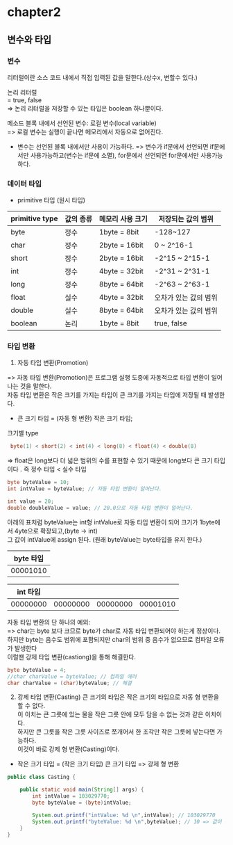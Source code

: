# chapter2
## 변수와 타입

### 변수
리터럴이란 소스 코드 내에서 직접 입력된 값을 말한다.(상수x, 변할수 있다.) <br>


논리 리터럴 <br>
= true, false <br>
=> 논리 리터럴을 저장할 수 있는 타입은 boolean 하나뿐이다. <br>

메소드 블록 내에서 선언된 변수: 로컬 변수(local variable) <br>
=> 로컬 변수는 실행이 끝나면 메모리에서 자동으로 없어진다. 

* 변수는 선언된 블록 내에서만 사용이 가능하다.
=> 변수가 if문에서 선언되면 if문에서만 사용가능하고(변수는 if문에 소멸), for문에서 선언되면 for문에서만 사용가능하다. <br>

### 데이터 타입

* primitive 타입 (원시 타입)

| primitive type| 값의 종류 | 메모리 사용 크기 | 저장되는 값의 범위 |
|---------------|-----------|------------------|--------------------|
| byte          | 정수      | 1byte = 8bit     | -128~127           |
| char  |  정수 | 2byte = 16bit | 0 ~ 2^16-1 |
| short |  정수 | 2byte = 16bit | -2^15 ~ 2^15-1 | 
| int   |  정수 | 4byte = 32bit | -2^31 ~ 2^31-1 |
| long  |  정수 | 8byte = 64bit | -2^63 ~ 2^63-1 |
| float |  실수 | 4byte = 32bit | 오차가 있는 값의 범위 |
| double | 실수 | 8byte = 64bit | 오차가 있는 값의 범위 |
| boolean | 논리| 1byte = 8bit  | true, false  |


### 타입 변환
1. 자동 타입 변환(Promotion)

=> 자동 타입 변환(Promotion)은 프로그램 실행 도중에 자동적으로 타입 변환이 일어나는 것을 말한다. <br>
자동 타입 변환은 작은 크기를 가지는 타입이 큰 크기를 가지는 타입에 저장될 때 발생한다. <br>

* 큰 크기 타입 = (자동 형 변환) 작은 크기 타입; 

크기별 type<br>
```java
 byte(1) < short(2) < int(4) < long(8) < float(4) < double(8)
```
=> float은 long보다 더 넓은 범위의 수를 표현할 수 있기 때문에 long보다 큰 크기 타입이다 . 즉 정수 타입 < 실수 타입 <br>


```java
byte byteValue = 10;
int intValue = byteValue; // 자동 타입 변환이 일어난다.

int value = 20;
double doubleValue = value; // 20.0으로 자동 타입 변환이 일어난다.
```
아래의 표처럼 byteValue는 int형 intValue로 자동 타입 변환이 되어 크기가 1byte에서 4yte으로 확장되고,(byte -> int) <br>
그 값이 intValue에 assign 된다. (원래 byteValue는 byte타입을 유지 한다.) <br>


|byte 타입|
|---------|
|00001010 |

|int 타입| | | |
|--------|-|-|-|
|00000000|00000000|00000000|00001010|

자동 타입 변환의 단 하나의 예외:<br>
=> char는 byte 보다 크므로 byte가 char로 자동 타입 변환되어야 하는게 정상이다.<br>
하지만 byte는 음수도 범위에 포함되지만 char의 범위 중 음수가 없으므로 컴파일 오류가 발생한다 <br>
이럴땐 강제 타입 변환(castiong)을 통해 해결한다. <br>
```java
byte byteValue = 4;
//char charValue = byteValue; // 컴파일 에러 
char charValue = (char)byteValue; // 해결
```

2. 강제 타입 변환(Casting)
큰 크기의 타입은 작은 크기의 타입으로 자동 형 변환을 할 수 없다. <br>
이 이치는 큰 그릇에 있는 물을 작은 그릇 안에 모두 담을 수 없는 것과 같은 이치이다. <br>
하지만 큰 그릇을 작은 그릇 사이즈로 쪼개어서 한 조각만 작은 그릇에 넣는다면 가능하다. <br>
이것이 바로 강제 형 변환(Casting)이다. 

* 작은 크기 타입 = (작은 크기 타입) 큰 크기 타입 => 강제 형 변환

```java
public class Casting {

    public static void main(String[] args) {
        int intValue = 103029770;
        byte byteValue = (byte)intValue;

        System.out.printf("intValue: %d \n",intValue); // 103029770
        System.out.printf("byteValue: %d \n",byteValue); // 10 => 값이 잘려 나간다. 
    }
}
```

